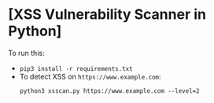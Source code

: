 # [XSS Vulnerability Scanner in Python]
To run this:
- `pip3 install -r requirements.txt`
- To detect XSS on `https://www.example.com`:
    ```
    python3 xsscan.py https://www.example.com --level=2
    ```
